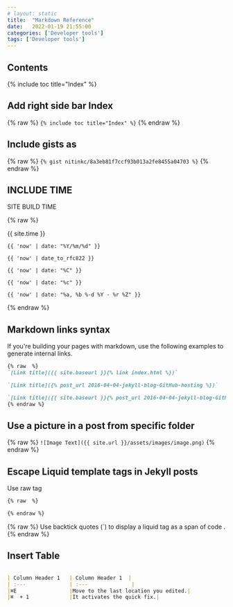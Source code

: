 ```yaml
---
# layout: static
title:  "Markdown Reference"
date:   2022-01-19 21:55:00
categories: ['Developer tools']
tags: ['Developer tools']
---
```


## Contents

{% include toc title="Index" %}

## Add right side bar Index
{% raw  %}
`{% include toc title="Index" %}`
{% endraw %}


## Include gists as
{% raw  %}
`{% gist nitinkc/8a3eb81f7ccf93b013a2fe8455a04703 %}`
{% endraw %}

## INCLUDE TIME

SITE BUILD TIME

{% raw  %}

{{ site.time  }}

`{{ 'now' | date: "%Y/%m/%d" }}`

`{{ 'now' | date_to_rfc822 }}`

`{{ 'now' | date: "%C" }}`

`{{ 'now' | date: "%c" }}`

`{{ 'now' | date: "%a, %b %-d %Y - %r %Z" }}`

{% endraw %}


## Markdown links syntax

If you're building your pages with markdown, use the following examples to generate internal links.


```markdown
{% raw  %}
`[Link title]({{ site.baseurl }}{% link index.html %})`

`[Link title]({% post_url 2016-04-04-jekyll-blog-GitHub-hosting %})`

`[Link title]({{ site.baseurl }}{% post_url 2016-04-04-jekyll-blog-GitHub-hosting %})`
{% endraw %}
```

## Use a picture in a post from specific folder
{% raw  %}
`![Image Text]({{ site.url }}/assets/images/image.png)`
{% endraw %}

## Escape Liquid template tags in Jekyll posts

Use raw tag 

```markdown
{% raw  %}

{% endraw %}
```
{% raw  %}
Use backtick quotes (\`) to display a liquid tag as a span of code .
{% endraw %}

## Insert Table

```markdown

| Column Header 1 	| Column Header 1  | 
| :---				| :---    			|      
|⌘E            		|Move to the last location you edited.|
|⌘  + 1        		|It activates the quick fix.|
```
